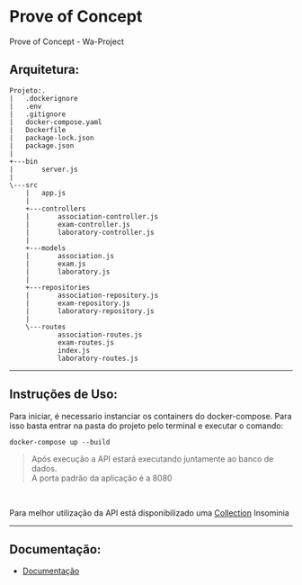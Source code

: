 # Prove of Concept
Prove of Concept - Wa-Project

## Arquitetura:
```
Projeto:.
|   .dockerignore
|   .env
|   .gitignore
|   docker-compose.yaml
|   Dockerfile
|   package-lock.json
|   package.json
|
+---bin
|       server.js
|
\---src
    |   app.js
    |
    +---controllers
    |       association-controller.js
    |       exam-controller.js
    |       laboratory-controller.js
    |
    +---models
    |       association.js
    |       exam.js
    |       laboratory.js
    |
    +---repositories
    |       association-repository.js
    |       exam-repository.js
    |       laboratory-repository.js
    |
    \---routes
            association-routes.js
            exam-routes.js
            index.js
            laboratory-routes.js
```
---
## Instruções de Uso:

Para iniciar, é necessario instanciar os containers do docker-compose. Para isso basta entrar na pasta do projeto pelo terminal e executar o comando:

```CMD
docker-compose up --build
```

> Após execução a API estará executando juntamente ao banco de dados.</br>
> A porta padrão da aplicação é a 8080
</br>

Para melhor utilização da API está disponibilizado uma [Collection](https://github.com/SamukaM/poc-waproject/tree/main/Collection%20-%20Insominia) Insominia

---

## Documentação:

+ [Documentação](https://github.com/SamukaM/poc-waproject/blob/main/Documentacao.md) 